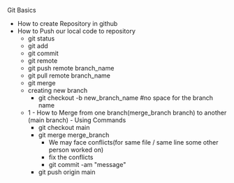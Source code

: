 Git Basics

- How to create Repository in github
- How to Push our local code to repository
  - git status
  - git add
  - git commit
  - git remote
  - git push remote branch_name
  - git pull remote branch_name
  - git merge
  - creating new branch
    - git checkout -b new_branch_name #no space for the branch name
  - 1 - How to Merge from one branch(merge_branch branch) to another (main branch) - Using Commands
    - git checkout main
    - git merge merge_branch
      - We may face conflicts(for same file / same line some other person worked on)
      - fix the conflicts
      - git commit -am "message"
    - git push origin main
